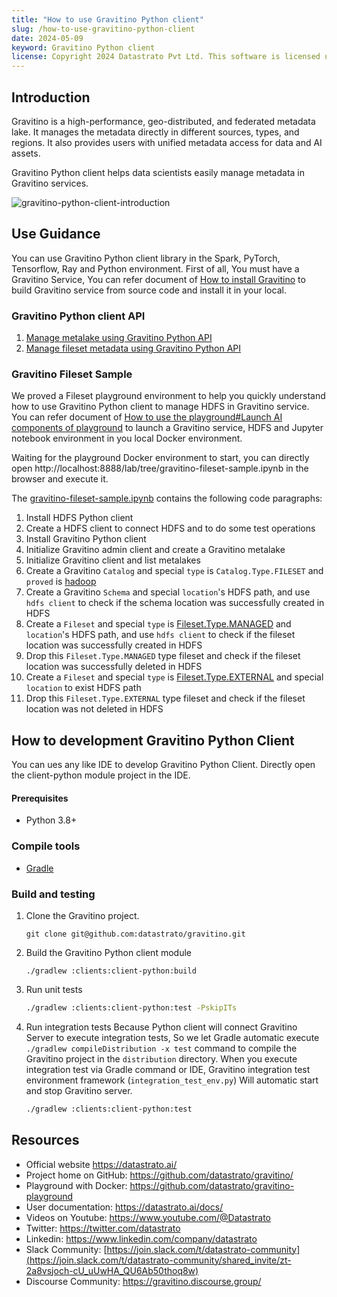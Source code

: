 ```yaml
---
title: "How to use Gravitino Python client"
slug: /how-to-use-gravitino-python-client
date: 2024-05-09
keyword: Gravitino Python client
license: Copyright 2024 Datastrato Pvt Ltd. This software is licensed under the Apache License version 2.
---
```

## Introduction

Gravitino is a high-performance, geo-distributed, and federated metadata lake.
It manages the metadata directly in different sources, types, and regions.
It also provides users with unified metadata access for data and AI assets.

Gravitino Python client helps data scientists easily manage metadata in Gravitino services.

![gravitino-python-client-introduction](https://raw.githubusercontent.com/datastrato/gravitino/main/docs/assets/gravitino-python-client-introduction.png)

## Use Guidance
You can use Gravitino Python client library in the Spark, PyTorch, Tensorflow, Ray and Python environment.
First of all, You must have a Gravitino Service, You can refer document of [How to install Gravitino](https://datastrato.ai/docs/latest/how-to-install)
to build Gravitino service from source code and install it in your local.

### Gravitino Python client API

1. [Manage metalake using Gravitino Python API](https://datastrato.ai/docs/latest/manage-metalake-using-gravitino?language=python)
2. [Manage fileset metadata using Gravitino Python API](https://datastrato.ai/docs/latest/manage-fileset-metadata-using-gravitino?language=python)

### Gravitino Fileset Sample
We proved a Fileset playground environment to help you quickly understand how to use Gravitino Python client to manage HDFS in Gravitino service.
You can refer document of [How to use the playground#Launch AI components of playground](https://datastrato.ai/docs/latest/how-to-use-the-playground#launch-ai-components-of-playground) to launch a Gravitino service, HDFS and Jupyter notebook environment in you local Docker environment.

Waiting for the playground Docker environment to start, you can directly open http://localhost:8888/lab/tree/gravitino-fileset-sample.ipynb in the browser and execute it.

The [gravitino-fileset-sample.ipynb](https://github.com/datastrato/gravitino-playground/blob/main/init/jupyter/gravitino-fileset-sample.ipynb) contains the following code paragraphs:
1. Install HDFS Python client
2. Create a HDFS client to connect HDFS and to do some test operations
3. Install Gravitino Python client
4. Initialize Gravitino admin client and create a Gravitino metalake
5. Initialize Gravitino client and list metalakes
6. Create a Gravitino `Catalog` and special `type` is `Catalog.Type.FILESET` and `proved` is [hadoop](https://datastrato.ai/docs/latest/hadoop-catalog)
7. Create a Gravitino `Schema` and special `location`'s HDFS path, and use `hdfs client` to check if the schema location was successfully created in HDFS
8. Create a `Fileset` and special `type` is [Fileset.Type.MANAGED](https://datastrato.ai/docs/latest/manage-fileset-metadata-using-gravitino#fileset-operations) and `location`'s HDFS path, and use `hdfs client` to check if the fileset location was successfully created in HDFS
9. Drop this `Fileset.Type.MANAGED` type fileset and check if the fileset location was successfully deleted in HDFS
10. Create a `Fileset` and special `type` is [Fileset.Type.EXTERNAL](https://datastrato.ai/docs/latest/manage-fileset-metadata-using-gravitino#fileset-operations) and special `location` to exist HDFS path
11. Drop this `Fileset.Type.EXTERNAL` type fileset and check if the fileset location was not deleted in HDFS

## How to development Gravitino Python Client
You can ues any like IDE to develop Gravitino Python Client. Directly open the client-python module project in the IDE.

#### Prerequisites
+ Python 3.8+

### Compile tools
+ [Gradle](https://gradle.org/)

### Build and testing
1. Clone the Gravitino project.

    ```shell
    git clone git@github.com:datastrato/gravitino.git
    ``` 

2. Build the Gravitino Python client module

    ```shell
    ./gradlew :clients:client-python:build
    ```

3. Run unit tests
    ```bash
    ./gradlew :clients:client-python:test -PskipITs
    ```

4. Run integration tests
   Because Python client will connect Gravitino Server to execute integration tests,
   So we let Gradle automatic execute `./gradlew compileDistribution -x test` command to compile the Gravitino project in the `distribution` directory.
   When you execute integration test via Gradle command or IDE, Gravitino integration test environment framework (`integration_test_env.py`) Will
   automatic start and stop Gravitino server.

    ```bash
    ./gradlew :clients:client-python:test
    ```

## Resources
+ Official website https://datastrato.ai/
+ Project home on GitHub: https://github.com/datastrato/gravitino/
+ Playground with Docker: https://github.com/datastrato/gravitino-playground
+ User documentation: https://datastrato.ai/docs/
+ Videos on Youtube: https://www.youtube.com/@Datastrato
+ Twitter: https://twitter.com/datastrato
+ Linkedin: https://www.linkedin.com/company/datastrato
+ Slack Community: [https://join.slack.com/t/datastrato-community](https://join.slack.com/t/datastrato-community/shared_invite/zt-2a8vsjoch-cU_uUwHA_QU6Ab50thoq8w)
+ Discourse Community: https://gravitino.discourse.group/
